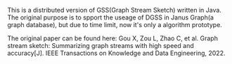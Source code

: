 This is a distributed version of GSS(Graph Stream Sketch) written in Java. 
The original purpose is to spport the useage of DGSS in Janus Graph(a graph database), but due to time limit, now it's only a algorithm prototype.

The original paper can be found here:
Gou X, Zou L, Zhao C, et al. Graph stream sketch: Summarizing graph streams with high speed and accuracy[J]. IEEE Transactions on Knowledge and Data Engineering, 2022.
